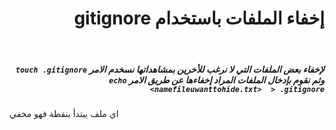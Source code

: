 
# <div dir =rtl >إخفاء الملفات باستخدام gitignore </div>

<br>

##### <div dir =rtl >لإخفاء بعض الملفات التي لا نرغب للأخرين بمشاهداتها نسخدم الامر `touch .gitignore` وثم نقوم بإدخال الملفات المراد إخفاءها عن طريق الامر `echo <namefileuwanttohide.txt>  > .gitignore `


 </div>
 اي ملف يبتدأ بنقطة فهو مخفي

<br>





